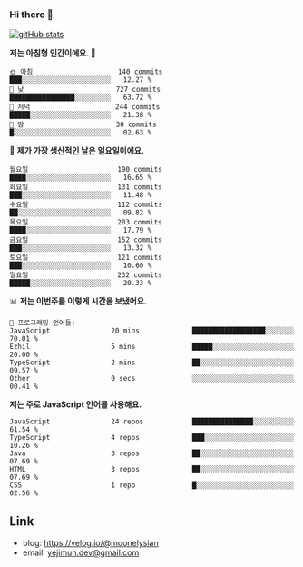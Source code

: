 ### Hi there 👋

<!--
**moonelysian/moonelysian** is a ✨ _special_ ✨ repository because its `README.md` (this file) appears on your GitHub profile.

Here are some ideas to get you started:

- 🔭 I’m currently working on ...
- 🌱 I’m currently learning ...
- 👯 I’m looking to collaborate on ...
- 🤔 I’m looking for help with ...
- 💬 Ask me about ...
- 📫 How to reach me: ...
- 😄 Pronouns: ...
- ⚡ Fun fact: ...
-->

<!-- [![wakatime stats](https://github-readme-stats.vercel.app/api/wakatime?username=moonelysian)](https://github.com/anuraghazra/github-readme-stats) -->

[![gitHub stats](https://github-readme-stats.vercel.app/api?username=moonelysian&show_icons=true)](https://github.com/anuraghazra/github-readme-stats)

<!--START_SECTION:waka-->
**저는 아침형 인간이에요. 🐤** 

```text
🌞 아침                     140 commits         ███░░░░░░░░░░░░░░░░░░░░░░   12.27 % 
🌆 낮　                     727 commits         ████████████████░░░░░░░░░   63.72 % 
🌃 저녁                     244 commits         █████░░░░░░░░░░░░░░░░░░░░   21.38 % 
🌙 밤　                     30 commits          █░░░░░░░░░░░░░░░░░░░░░░░░   02.63 % 
```
📅 **제가 가장 생산적인 날은 일요일이에요.** 

```text
월요일                      190 commits         ████░░░░░░░░░░░░░░░░░░░░░   16.65 % 
화요일                      131 commits         ███░░░░░░░░░░░░░░░░░░░░░░   11.48 % 
수요일                      112 commits         ██░░░░░░░░░░░░░░░░░░░░░░░   09.82 % 
목요일                      203 commits         ████░░░░░░░░░░░░░░░░░░░░░   17.79 % 
금요일                      152 commits         ███░░░░░░░░░░░░░░░░░░░░░░   13.32 % 
토요일                      121 commits         ███░░░░░░░░░░░░░░░░░░░░░░   10.60 % 
일요일                      232 commits         █████░░░░░░░░░░░░░░░░░░░░   20.33 % 
```


📊 **저는 이번주를 이렇게 시간을 보냈어요.** 

```text
💬 프로그래밍 언어들: 
JavaScript               20 mins             ██████████████████░░░░░░░   70.01 % 
Ezhil                    5 mins              █████░░░░░░░░░░░░░░░░░░░░   20.00 % 
TypeScript               2 mins              ██░░░░░░░░░░░░░░░░░░░░░░░   09.57 % 
Other                    0 secs              ░░░░░░░░░░░░░░░░░░░░░░░░░   00.41 % 
```

**저는 주로 JavaScript 언어를 사용해요.** 

```text
JavaScript               24 repos            ███████████████░░░░░░░░░░   61.54 % 
TypeScript               4 repos             ███░░░░░░░░░░░░░░░░░░░░░░   10.26 % 
Java                     3 repos             ██░░░░░░░░░░░░░░░░░░░░░░░   07.69 % 
HTML                     3 repos             ██░░░░░░░░░░░░░░░░░░░░░░░   07.69 % 
CSS                      1 repo              █░░░░░░░░░░░░░░░░░░░░░░░░   02.56 % 
```




<!--END_SECTION:waka-->


## Link
- blog: https://velog.io/@moonelysian
- email: yejimun.dev@gmail.com
